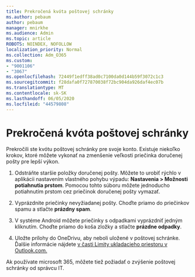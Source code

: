 ```yaml
---
title: Prekročená kvóta poštovej schránky
ms.author: pebaum
author: pebaum
manager: mnirkhe
ms.audience: Admin
ms.topic: article
ROBOTS: NOINDEX, NOFOLLOW
localization_priority: Normal
ms.collection: Adm_O365
ms.custom:
- "9001106"
- "3067"
ms.openlocfilehash: 72449f1edff38ad0c7100da0d144b59f3072c1c3
ms.sourcegitcommit: f28dafa0f727870038f72bc904da926daf4ec07b
ms.translationtype: MT
ms.contentlocale: sk-SK
ms.lasthandoff: 06/05/2020
ms.locfileid: "44579808"
---
```

# <a name="mailbox-quota-exceeded"></a>Prekročená kvóta poštovej schránky

Prekročili ste kvótu poštovej schránky pre svoje konto. Existuje niekoľko krokov, ktoré môžete vykonať na zmenšenie veľkosti priečinka doručenej pošty pre lepší výkon.

1. Odstráňte staršie položky doručenej pošty. Môžete to urobiť rýchlo v aplikácii nastavením vlastného pohybu výpadu: **Nastavenia > Možnosti potiahnutia prstom**. Pomocou tohto súboru môžete jednoducho potiahnutím prstom cez priečinok doručenej pošty vymazať.

2. Vyprázdnite priečinky nevyžiadanej pošty. Choďte priamo do priečinkov spamu a stlačte **prázdny spam**.

3. V systéme Android môžete priečinky s odpadkami vyprázdniť jedným kliknutím. Choďte priamo do koša zložky a stlačte **prázdne odpadky**. 

4. Uložte prílohy do OneDrivu, aby neboli uložené v poštovej schránke. Ďalšie informácie nájdete [v časti Limity ukladacieho priestoru v Outlook.com.](https://support.office.com/article/storage-limits-in-outlook-com-7ac99134-69e5-4619-ac0b-2d313bba5e9e) 

Ak používate microsoft 365, môžete tiež požiadať o zvýšenie poštovej schránky od správcu IT.